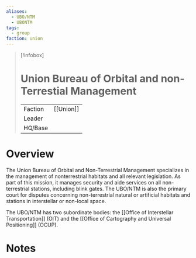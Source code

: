 ```yaml
---
aliases:
  - UBO/NTM
  - UBONTM
tags:
  - group
faction: union
---
```

> [!infobox] 
> # Union Bureau of Orbital and non-Terrestial Management
> | | |
> | ---- | ---- |
> | Faction | [[Union]] |
> | Leader |  |
> | HQ/Base | |


# Overview
The Union Bureau of Orbital and Non-Terrestrial Management specializes in the management of nonterrestrial habitats and all relevant legislation. As part of this mission, it manages security and aide services on all non-terrestrial stations, including blink gates. The UBO/NTM is also the primary court for disputes concerning non-terrestrial natural or artificial habitats and stations in interstellar or non-local space.

The UBO/NTM has two subordinate bodies: the [[Office of Interstellar Transportation]] (OIT) and the [[Office of Cartography and Universal Positioning]] (OCUP).

# Notes